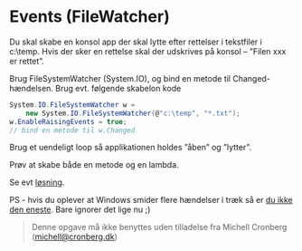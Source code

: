 ﻿# Events (FileWatcher)

Du skal skabe en konsol app der skal lytte efter rettelser i tekstfiler i c:\temp. Hvis der sker en rettelse skal der udskrives på konsol – ”Filen xxx er rettet”.

Brug FileSystemWatcher (System.IO), og bind en metode til Changed-hændelsen. Brug evt. følgende skabelon kode

```csharp
System.IO.FileSystemWatcher w =
    new System.IO.FileSystemWatcher(@"c:\temp", "*.txt");
w.EnableRaisingEvents = true;
// bind en metode til w.Changed
```

Brug et uendeligt loop så applikationen holdes ”åben” og ”lytter”.

Prøv at skabe både en metode og en lambda.

Se evt [løsning](https://github.com/devcronberg/undervisning-cs-opgaver/blob/master/events-filewatcher/Program.cs).

PS - hvis du oplever at Windows smider flere hændelser i træk så er [du ikke den eneste](https://stackoverflow.com/questions/1764809/filesystemwatcher-changed-event-is-raised-twice). Bare ignorer det lige nu ;)
<!-- footerstart -->
> Denne opgave må ikke benyttes uden tilladelse fra Michell Cronberg (michell@cronberg.dk)
<!-- footerslut -->
